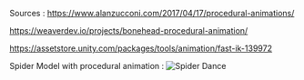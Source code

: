 Sources :
https://www.alanzucconi.com/2017/04/17/procedural-animations/

https://weaverdev.io/projects/bonehead-procedural-animation/

https://assetstore.unity.com/packages/tools/animation/fast-ik-139972

Spider Model with procedural animation :
![Spider Dance](https://github.com/user-attachments/assets/2b3bb24e-15c3-45db-a634-37b99b7bd548)


